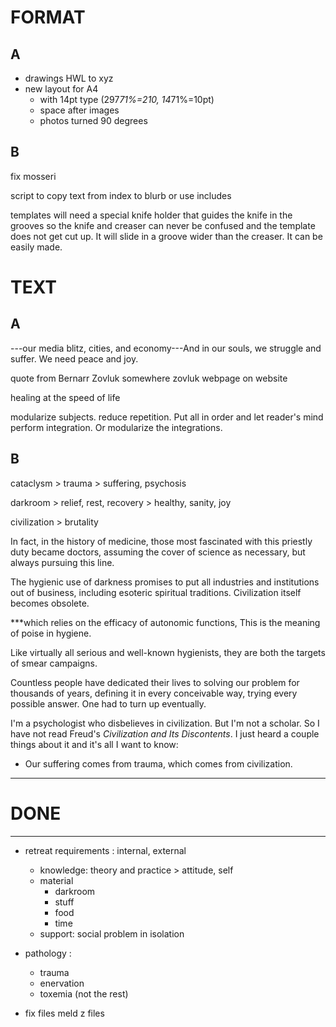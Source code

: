 

# FORMAT

## A

- drawings
HWL to xyz
- new layout for A4 
    - with 14pt type (297*71%=210, 14*71%=10pt)
    - space after images
    - photos turned 90 degrees

## B

fix mosseri

script to copy text from index to blurb or use includes

templates will need a special knife holder that guides the knife in the grooves so the knife and creaser can never be confused and the template does not get cut up. It will slide in a groove wider than the creaser. It can be easily made.

# TEXT

## A

---our media blitz, cities, and economy---And in our souls, we struggle and suffer. We need peace and joy.

quote from Bernarr Zovluk somewhere
zovluk webpage on website

healing at the speed of life

modularize subjects. reduce repetition. Put all in order and let reader's mind perform integration. Or modularize the integrations.

## B

cataclysm > trauma > suffering, psychosis

darkroom > relief, rest, recovery > healthy, sanity, joy

 civilization > brutality
 
In fact, in the history of medicine, those most fascinated with this priestly duty became doctors, assuming the cover of science as necessary, but always pursuing this line.

The hygienic use of darkness promises to put all industries and institutions out of business, including esoteric spiritual traditions. Civilization itself becomes obsolete.

***which relies on the efficacy of autonomic functions, 
This is the meaning of poise in hygiene.

Like virtually all serious and well-known hygienists, they are both the targets of smear campaigns. 

Countless people have dedicated their lives to solving our problem for thousands of years, defining it in every conceivable way, trying every possible answer. One had to turn up eventually.

I'm a psychologist who disbelieves in civilization. But I'm not a scholar. So I have not read Freud's _Civilization and Its Discontents_. I just heard a couple things about it and it's all I want to know: 

- Our suffering comes from trauma, which comes from civilization.


--------------------------
# DONE
--------------------------

- retreat requirements : internal, external
    - knowledge: theory and practice > attitude, self
    - material 
        - darkroom
        - stuff
        - food
        - time
    - support: social problem in isolation

- pathology :
    - trauma
    - enervation
    - toxemia (not the rest)

- fix files meld z files

